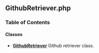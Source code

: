 


## GithubRetriever.php











### Table of Contents




#### Classes
- **[GithubRetriever](../classes/Drupal-ct-github-GithubRetriever.md)**
  Github retriever class.














